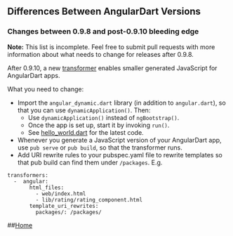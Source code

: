## Differences Between AngularDart Versions

### Changes between 0.9.8 and post-0.9.10 bleeding edge

**Note:**
This list is incomplete.
Feel free to submit pull requests with more information
about what needs to change for releases after 0.9.8.

After 0.9.10, a new
[transformer](https://www.dartlang.org/tools/pub/assets-and-transformers.html)
enables smaller generated JavaScript for AngularDart apps.

What you need to change:

* Import the `angular_dynamic.dart` library (in addition to `angular.dart`),
  so that you can use `dynamicApplication()`. Then:
  * Use `dynamicApplication()` instead of `ngBootstrap()`.
  * Once the app is set up, start it by invoking `run()`.
  * See [hello_world.dart](https://github.com/angular/angular.dart/blob/master/example/web/hello_world.dart)
    for the latest code.
* Whenever you generate a JavaScript version of your AngularDart app,
  use `pub serve` or `pub build`,
  so that the transformer runs.
* Add URI rewrite rules to your pubspec.yaml file to rewrite templates so that pub build can find them under `/packages`. E.g.
```     
transformers:
  -  angular:
       html_files:
         - web/index.html
         - lib/rating/rating_component.html
       template_uri_rewrites:
         packages/: /packages/
```

##[Home](../README.md#code-lab-angulardart)
